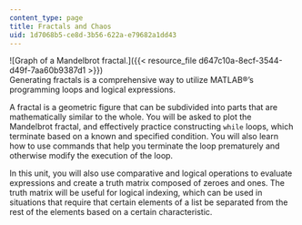 ```yaml
---
content_type: page
title: Fractals and Chaos
uid: 1d7068b5-ce8d-3b56-622a-e79682a1dd43
---
```


![Graph of a Mandelbrot fractal.]({{< resource_file d647c10a-8ecf-3544-d49f-7aa60b9387d1 >}})  
Generating fractals is a comprehensive way to utilize MATLAB®’s programming loops and logical expressions.

A fractal is a geometric figure that can be subdivided into parts that are mathematically similar to the whole. You will be asked to plot the Mandelbrot fractal, and effectively practice constructing `while` loops, which terminate based on a known and specified condition. You will also learn how to use commands that help you terminate the loop prematurely and otherwise modify the execution of the loop.

In this unit, you will also use comparative and logical operations to evaluate expressions and create a truth matrix composed of zeroes and ones. The truth matrix will be useful for logical indexing, which can be used in situations that require that certain elements of a list be separated from the rest of the elements based on a certain characteristic.